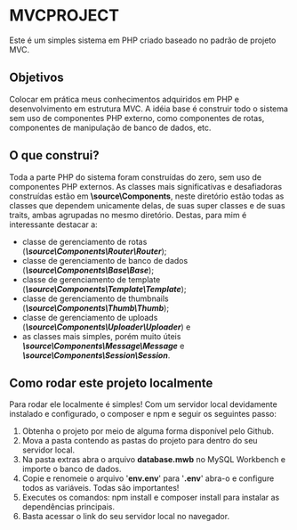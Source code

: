 # MVCPROJECT
Este é um simples sistema em PHP criado baseado no padrão de projeto MVC.

## Objetivos
Colocar em prática meus conhecimentos adquiridos em PHP e desenvolvimento em estrutura MVC. A idéia base é construir todo o sistema sem uso
de componentes PHP externo, como componentes de rotas, componentes de manipulação de banco de dados, etc.

## O que construi?
Toda a parte PHP do sistema foram construídas do zero, sem uso de componentes PHP externos. As classes mais significativas e desafiadoras construídas estão em <b>\source\Components</b>, neste diretório estão todas as classes que dependem unicamente delas, de suas super classes e de suas traits, ambas agrupadas no mesmo diretório. Destas, para mim é interessante destacar a:

- classe de gerenciamento de rotas (<b><i>\source\Components\Router\Router</i></b>);
- classe de gerenciamento de banco de dados (<b><i>\source\Components\Base\Base</i></b>);
- classe de gerenciamento de template (<b><i>\source\Components\Template\Template</i></b>);
- classe de gerenciamento de thumbnails (<b><i>\source\Components\Thumb\Thumb</i></b>);
- classe de gerenciamento de uploads (<b><i>\source\Components\Uploader\Uploader</i></b>) e
- as classes mais simples, porém muito úteis <b><i>\source\Components\Message\Message</i></b> e <b><i>\source\Components\Session\Session</i></b>.

## Como rodar este projeto localmente
Para rodar ele localmente é simples! Com um servidor local devidamente instalado e configurado, o composer e npm e seguir os seguintes passo:
1. Obtenha o projeto por meio de alguma forma disponível pelo Github.
2. Mova a pasta contendo as pastas do projeto para dentro do seu servidor local.
3. Na pasta extras abra o arquivo <b>database.mwb</b> no MySQL Workbench e importe o banco de dados.
4. Copie e renomeie o arquivo '<b>env.env</b>' para '<b>.env</b>' abra-o e configure todos as variáveis. Todas são importantes!
5. Executes os comandos: npm install e composer install para instalar as dependências principais.
6. Basta acessar o link do seu servidor local no navegador.